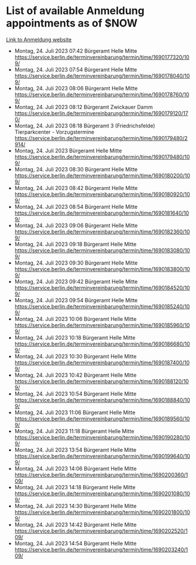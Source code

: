 # List of available Anmeldung appointments as of $NOW
[Link to Anmeldung website](https://service.berlin.de/terminvereinbarung/termin/tag.php?termin=1&anliegen[]=120686&dienstleisterlist=122210,122217,327316,122219,327312,122227,327314,122231,327346,122243,327348,122254,122252,329742,122260,329745,122262,329748,122271,327278,122273,327274,122277,327276,330436,122280,327294,122282,327290,122284,327292,122291,327270,122285,327266,122286,327264,122296,327268,150230,329760,122297,327286,122294,327284,122312,329763,122314,329775,122304,327330,122311,327334,122309,327332,317869,122281,327352,122279,329772,122283,122276,327324,122274,327326,122267,329766,122246,327318,122251,327320,122257,327322,122208,327298,122226,327300&herkunft=http%3A%2F%2Fservice.berlin.de%2Fdienstleistung%2F120686%2F)
- Montag, 24. Juli 2023 07:42 Bürgeramt Helle Mitte https://service.berlin.de/terminvereinbarung/termin/time/1690177320/109/
- Montag, 24. Juli 2023 07:54 Bürgeramt Helle Mitte https://service.berlin.de/terminvereinbarung/termin/time/1690178040/109/
- Montag, 24. Juli 2023 08:06 Bürgeramt Helle Mitte https://service.berlin.de/terminvereinbarung/termin/time/1690178760/109/
- Montag, 24. Juli 2023 08:12 Bürgeramt Zwickauer Damm https://service.berlin.de/terminvereinbarung/termin/time/1690179120/170/
- Montag, 24. Juli 2023 08:18 Bürgeramt 3 (Friedrichsfelde) Tierparkcenter - Vorzugstermine https://service.berlin.de/terminvereinbarung/termin/time/1690179480/2914/
- Montag, 24. Juli 2023  Bürgeramt Helle Mitte https://service.berlin.de/terminvereinbarung/termin/time/1690179480/109/
- Montag, 24. Juli 2023 08:30 Bürgeramt Helle Mitte https://service.berlin.de/terminvereinbarung/termin/time/1690180200/109/
- Montag, 24. Juli 2023 08:42 Bürgeramt Helle Mitte https://service.berlin.de/terminvereinbarung/termin/time/1690180920/109/
- Montag, 24. Juli 2023 08:54 Bürgeramt Helle Mitte https://service.berlin.de/terminvereinbarung/termin/time/1690181640/109/
- Montag, 24. Juli 2023 09:06 Bürgeramt Helle Mitte https://service.berlin.de/terminvereinbarung/termin/time/1690182360/109/
- Montag, 24. Juli 2023 09:18 Bürgeramt Helle Mitte https://service.berlin.de/terminvereinbarung/termin/time/1690183080/109/
- Montag, 24. Juli 2023 09:30 Bürgeramt Helle Mitte https://service.berlin.de/terminvereinbarung/termin/time/1690183800/109/
- Montag, 24. Juli 2023 09:42 Bürgeramt Helle Mitte https://service.berlin.de/terminvereinbarung/termin/time/1690184520/109/
- Montag, 24. Juli 2023 09:54 Bürgeramt Helle Mitte https://service.berlin.de/terminvereinbarung/termin/time/1690185240/109/
- Montag, 24. Juli 2023 10:06 Bürgeramt Helle Mitte https://service.berlin.de/terminvereinbarung/termin/time/1690185960/109/
- Montag, 24. Juli 2023 10:18 Bürgeramt Helle Mitte https://service.berlin.de/terminvereinbarung/termin/time/1690186680/109/
- Montag, 24. Juli 2023 10:30 Bürgeramt Helle Mitte https://service.berlin.de/terminvereinbarung/termin/time/1690187400/109/
- Montag, 24. Juli 2023 10:42 Bürgeramt Helle Mitte https://service.berlin.de/terminvereinbarung/termin/time/1690188120/109/
- Montag, 24. Juli 2023 10:54 Bürgeramt Helle Mitte https://service.berlin.de/terminvereinbarung/termin/time/1690188840/109/
- Montag, 24. Juli 2023 11:06 Bürgeramt Helle Mitte https://service.berlin.de/terminvereinbarung/termin/time/1690189560/109/
- Montag, 24. Juli 2023 11:18 Bürgeramt Helle Mitte https://service.berlin.de/terminvereinbarung/termin/time/1690190280/109/
- Montag, 24. Juli 2023 13:54 Bürgeramt Helle Mitte https://service.berlin.de/terminvereinbarung/termin/time/1690199640/109/
- Montag, 24. Juli 2023 14:06 Bürgeramt Helle Mitte https://service.berlin.de/terminvereinbarung/termin/time/1690200360/109/
- Montag, 24. Juli 2023 14:18 Bürgeramt Helle Mitte https://service.berlin.de/terminvereinbarung/termin/time/1690201080/109/
- Montag, 24. Juli 2023 14:30 Bürgeramt Helle Mitte https://service.berlin.de/terminvereinbarung/termin/time/1690201800/109/
- Montag, 24. Juli 2023 14:42 Bürgeramt Helle Mitte https://service.berlin.de/terminvereinbarung/termin/time/1690202520/109/
- Montag, 24. Juli 2023 14:54 Bürgeramt Helle Mitte https://service.berlin.de/terminvereinbarung/termin/time/1690203240/109/
